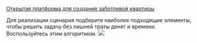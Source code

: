 [Открытая платформа для создания заботливой квартиры](http://cutecare.ru)

Для реализации сценария подберите наиболее подходящие элементы, чтобы решить задачу без лишней траты денег и времени.
Воспользуйтесь этим алгоритмом.
<img src="https://github.com/cutecare/cutecare-docs/blob/master/images/%D0%90%D0%BB%D0%B3%D0%BE%D1%80%D0%B8%D1%82%D0%BC%20%D0%B2%D1%8B%D0%B1%D0%BE%D1%80%D0%B0%20%D0%BC%D0%B8%D0%BA%D1%80%D0%BE%D0%BA%D0%BE%D0%BD%D1%82%D1%80%D0%BE%D0%BB%D0%BB%D0%B5%D1%80%D0%B0.png?raw=true">

